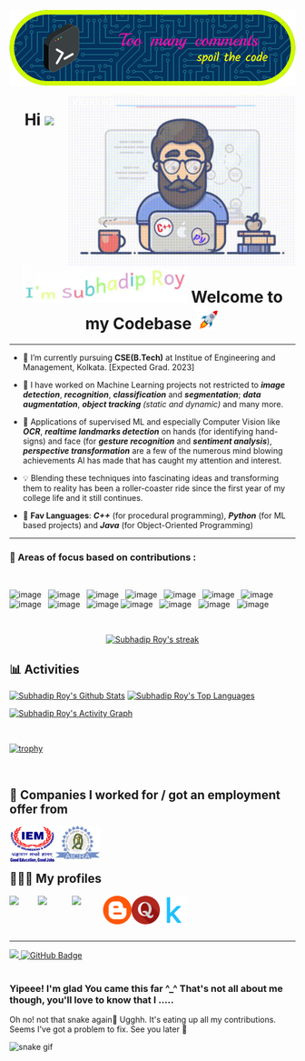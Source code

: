 <!---
Subhadip11290157/Subhadip11290157 is a ✨ special ✨ repository because its `README.md` (this file) appears on your GitHub profile.
You can click the Preview link to take a look at your changes.
--->

<!-- ## Hi <img src="https://github.com/TheDudeThatCode/TheDudeThatCode/blob/master/Assets/Hi.gif" width="29px"> I'm [Subhadip!](https://www.smartr.me/profile) -->
<!--- <img src="https://github.com/TheDudeThatCode/TheDudeThatCode/blob/master/Assets/Hi.gif" width="29px"> Hi, I’m _**Subhadip**_! ^_^  -->
<!-- Nice to meet you ^_^ -->


[![Gitty Banner](./resources/banners/cursive_big_pattern_size.png)](https://www.linkedin.com/in/sroyuniquealgo11290157)
<!-- <img align="right" alt="Coding" width="400" src="https://cdn.dribbble.com/users/1162077/screenshots/3848914/programmer.gif"> -->
<img align="right" alt="coding" width="400" src="./resources/coder_light.gif">

<div align="center">
    <h1>Hi <img src="https://media.giphy.com/media/hvRJCLFzcasrR4ia7z/giphy.gif" height="32px"> <img src="./resources/final.gif" height="65px"> Welcome to my Codebase <img src="./resources/rocket.gif" height="40px"></h1>
    <!-- <img src="./resources/name.gif" height="50px width=75">
    <br><br> -->
</div>
<hr/>

    
- 🌱 I’m currently pursuing **CSE(B.Tech)** at Institue of Engineering and Management, Kolkata. [Expected Grad. 2023]

- 👀 I have worked on Machine Learning projects not restricted to ___image detection___, ___recognition___, ___classification___ and ___segmentation___;
___data augmentation___, ___object tracking___ _(static and dynamic)_ and many more. 

- 📌 Applications of supervised ML and especially Computer Vision like ___OCR___, ___realtime landmarks detection___ on hands (for identifying hand-signs) 
and face (for ___gesture recognition___ and ___sentiment analysis___), ___perspective transformation___ are a few of the numerous mind blowing achievements AI has made that has caught my attention and interest.

- 💡 Blending these techniques into fascinating ideas and transforming them to reality has been a roller-coaster ride
since the first year of my college life and it still continues.

- 💞️ __Fav Languages__: ***C++*** (for procedural programming), ***Python*** (for ML based projects) and ***Java*** (for Object-Oriented Programming)
   

<hr>


### 🎯 Areas of focus based on contributions :

<br/>

![image](https://img.shields.io/badge/Python-14354C?style=for-the-badge&logo=python&logoColor=white)&nbsp;&nbsp;
![image](https://img.shields.io/badge/C%2B%2B-00599C?style=for-the-badge&logo=c%2B%2B&logoColor=white)&nbsp;&nbsp;
![image](https://img.shields.io/badge/NumPy-000000?style=for-the-badge&logo=numpy&logoColor=white)&nbsp;&nbsp;
![image](https://img.shields.io/badge/Pandas-000000?style=for-the-badge&logo=pandas&logoColor=white)&nbsp;&nbsp;
![image](https://img.shields.io/badge/Matplotlib-000000?style=for-the-badge&logo=matplotlib&logoColor=white)&nbsp;&nbsp;
![image](https://img.shields.io/badge/Seaborn-000000?style=for-the-badge&logo=seaborn&logoColor=white)&nbsp;&nbsp;
![image](https://img.shields.io/badge/Plotly-000000?style=for-the-badge&logo=plotly&logoColor=white)&nbsp;&nbsp;
![image](https://img.shields.io/badge/ScikitLearn-000000?style=for-the-badge&logo=scikitlearn&logoColor=white)&nbsp;&nbsp;
![image](https://img.shields.io/badge/Flask-000000?style=for-the-badge&logo=flask&logoColor=white)&nbsp;&nbsp;
![image](https://img.shields.io/badge/Git-F05032?style=for-the-badge&logo=git&logoColor=white)
![image](https://img.shields.io/badge/GitHub-F9AB00?style=for-the-badge&logo=GitHub&logoColor=white)&nbsp;&nbsp;
![image](https://img.shields.io/badge/Jupyter-F37626.svg?&style=for-the-badge&logo=Jupyter&logoColor=white)&nbsp;&nbsp;
![image](https://img.shields.io/badge/Colab-F9AB00?style=for-the-badge&logo=Google%20Colab&logoColor=white)&nbsp;&nbsp;
![image](https://img.shields.io/badge/Linux-F9AB00?style=for-the-badge&logo=Linux&logoColor=white)&nbsp;&nbsp;

<br/>

<p align="center">
    <a href="https://github.com/Subhadip11290157/github-readme-streak-stats">
        <img title="🔥 Get streak stats for your profile at git.io/streak-stats" alt="Subhadip Roy's streak" src="https://github-readme-streak-stats.herokuapp.com/?user=Subhadip11290157&theme=black-ice&hide_border=true&stroke=0000&background=060A0CD0"/>
    </a>
</p>

## 📊 Activities
  
  
  <a href="https://github.com/Subhadip11290157/github-readme-stats"><img alt="Subhadip Roy's Github Stats" src="https://github-readme-stats.vercel.app/api?username=Subhadip11290157&show_icons=true&count_private=true&theme=react&hide_border=true&bg_color=0D1117" /></a>
  <a href="https://github.com/Subhadip11290157/github-readme-stats"><img alt="Subhadip Roy's Top Languages" src="https://github-readme-stats.vercel.app/api/top-langs/?username=Subhadip11290157&langs_count=8&count_private=true&layout=compact&theme=react&hide_border=true&bg_color=0D1117" /></a>

<a href="https://github.com/Subhadip11290157/github-readme-activity-graph"><img alt="Subhadip Roy's Activity Graph" src="https://activity-graph.herokuapp.com/graph?username=Subhadip11290157&bg_color=0D1117&color=5BCDEC&line=5BCDEC&point=FFFFFF&hide_border=true" /></a>

<br/>

<!-- ## 🏆 Trophies -->

<!-- reference : https://github.com/ryo-ma/github-profile-trophy -->
<!-- [![trophy](https://github-profile-trophy.vercel.app/?username=Subhadip11290157&theme=monokai)](https://github.com/ryo-ma/github-profile-trophy) -->
[![trophy](https://github-profile-trophy.vercel.app/?username=Subhadip11290157&theme=monokai&column=10&margin-w=15&margin-h=15)](https://github.com/ryo-ma/github-profile-trophy)

<br/>

## 🏢 Companies I worked for / got an employment offer from
<!-- emoji source : emojipedia or any other realated site -->

<p align="center">
    <a href="https://iem.edu.in/">
      <img align="left" height="65px" width="80px" src="./resources/logo_iem2.png"  />
    </a>
    <a href="mailto:sroy84766@gmail.com">
      <img align="left" width="80px" src="./resources/logo_aicra.png" />
    </a>
</p>

<br/>
<br/>
<br/>

## 🙋🏻‍♂️ My profiles

<p align="center">
    <a href="https://www.linkedin.com/in/sroyuniquealgo11290157/">
      <img align="left" width="50px" src="https://cdn-icons-png.flaticon.com/512/174/174857.png"  />
    </a>
    <a href="mailto:sroy84766@gmail.com">
      <img align="left" width="60px" src="https://www.citypng.com/public/uploads/preview/-11597283135pwufcfsb09.png" />
    </a>
    <a href="https://www.codechef.com/users/code_master19">
      <img align="left" width="55px" src="https://i.pinimg.com/originals/c5/d9/fc/c5d9fc1e18bcf039f464c2ab6cfb3eb6.jpg" />
    </a>
    <a href="https://bits-n-bytes-cse.blogspot.com/">
      <img align="left" width="50px" src="./resources/Blogspot.png" />
    </a>
    <a href="https://www.quora.com/profile/Subh-Ray">
      <img align="left" width="50px" src="./resources/Quora.png" />
    </a>
    <a href="https://www.kaggle.com/ash1starketchup">
      <img align="left" width="50px" src="./resources/Kaggle.png" />
    </a>
</p>

<br/>

<!-- <p align="left">
      <a href = "https://www.linkedin.com/in/sroyuniquealgo11290157"><img src="https://img.icons8.com/fluent/48/000000/linkedin.png"/></a>
      <a href = "https://twitter.com/GLight_19"><img src="https://img.icons8.com/fluent/48/000000/twitter.png"/></a>
      <a href = "https://www.quora.com/profile/Subh-Ray"><img src="https://www.flaticon.com/free-icon/quora_174865"/></a>
      <a href="https://www.linkedin.com/in/sroyuniquealgo11290157/">
        <img align="left" width="24px" src="https://cdn-icons-png.flaticon.com/512/174/174857.png"  />
      </a>
      <a href="mailto:sroy84766@gmail.com">
        <img align="left" width="26px" src="https://www.citypng.com/public/uploads/preview/-11597283135pwufcfsb09.png" />
      </a>
      <a href="https://www.codechef.com/users/code_master19">
        <img align="left" width="26px" src="https://i.pinimg.com/originals/c5/d9/fc/c5d9fc1e18bcf039f464c2ab6cfb3eb6.jpg" />
      </a>
      <a href="https://bits-n-bytes-cse.blogspot.com/">
        <img align="left" width="26px" src="https://encrypted-tbn0.gstatic.com/images?q=tbn:ANd9GcQ8HLwARciqS6w-yhb-Hkdercbqn9GWPVZYPtKfjuXjyyKbYTkPG6aq_7K1I4-JXQLHkZs&usqp=CAU" />
      </a>
</p> 
-->
 
<!-- ![visitors](https://visitor-badge.laobi.icu/badge?page_id=Subhadip11290157/Subhadip11290157) -->

<br><br>
<hr>

<a href="https://visitor-badge.laobi.icu/badge?page_id=Subhadip11290157/Subhadip11290157">
    <img src="https://komarev.com/ghpvc/?username=Subhadip11290157" height="23px">
</a>
<a href="https://github.com/Subhadip11290157?tab=followers"><img src="https://img.shields.io/github/followers/Subhadip11290157?label=Followers&style=social" height="24px" alt="GitHub Badge">
</a>

<br>
<br>


<!-- Snake-Game like effect : eating the contributions - just an animation effect -->

### Yipeee! I'm glad You came this far ^_^  That's not all about me though, you'll love to know that I .....
Oh no! not that snake again🤯 Ugghh. It's eating up all my contributions. Seems I've got a problem to fix. See you later 👋

![snake gif](https://github.com/Subhadip11290157/Subhadip11290157/blob/output/github-contribution-grid-snake.gif)
